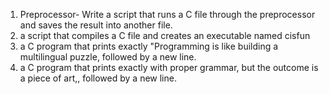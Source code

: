 1. Preprocessor- Write a script that runs a C file through the preprocessor and saves the result into another file.
3. a script that compiles a C file and creates an executable named cisfun
4. a C program that prints exactly "Programming is like building a multilingual puzzle, followed by a new line.
5.  a C program that prints exactly with proper grammar, but the outcome is a piece of art,, followed by a new line.

